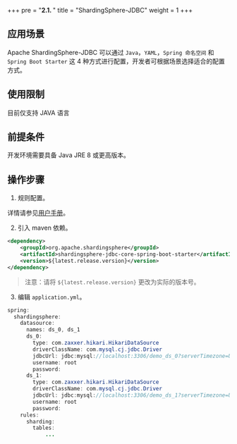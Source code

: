 +++
pre = "<b>2.1. </b>"
title = "ShardingSphere-JDBC"
weight = 1
+++

## 应用场景

Apache ShardingSphere-JDBC 可以通过 `Java`，`YAML`，`Spring 命名空间` 和 `Spring Boot Starter` 这 4 种方式进行配置，开发者可根据场景选择适合的配置方式。

## 使用限制

目前仅支持 JAVA 语言

## 前提条件

开发环境需要具备 Java JRE 8 或更高版本。

## 操作步骤


1. 规则配置。

详情请参见[用户手册](/cn/user-manual/shardingsphere-jdbc/)。

2. 引入 maven 依赖。

```xml
<dependency>
    <groupId>org.apache.shardingsphere</groupId>
    <artifactId>shardingsphere-jdbc-core-spring-boot-starter</artifactId>
    <version>${latest.release.version}</version>
</dependency>
```

> 注意：请将 `${latest.release.version}` 更改为实际的版本号。



3. 编辑 `application.yml`。



```java
spring:
  shardingsphere:
    datasource:
      names: ds_0, ds_1
      ds_0:
        type: com.zaxxer.hikari.HikariDataSource
        driverClassName: com.mysql.cj.jdbc.Driver
        jdbcUrl: jdbc:mysql://localhost:3306/demo_ds_0?serverTimezone=UTC&useSSL=false&useUnicode=true&characterEncoding=UTF-8
        username: root
        password: 
      ds_1:
        type: com.zaxxer.hikari.HikariDataSource
        driverClassName: com.mysql.cj.jdbc.Driver
        jdbcUrl: jdbc:mysql://localhost:3306/demo_ds_1?serverTimezone=UTC&useSSL=false&useUnicode=true&characterEncoding=UTF-8
        username: root
        password: 
    rules:
      sharding:
        tables:
            ...
```

